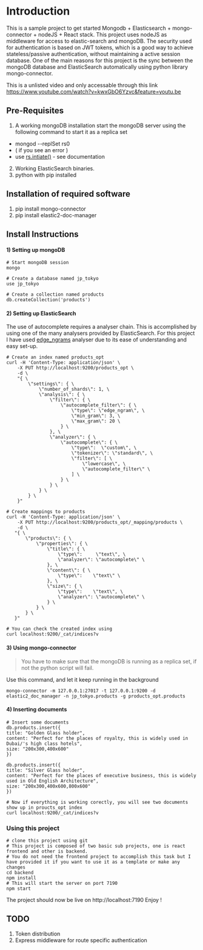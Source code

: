 # Introduction

This is a sample project to get started Mongodb + Elasticsearch + mongo-connector + nodeJS + React stack. This project uses nodeJS as middleware for access to elastic-search and mongoDB. The security used for authentication is based on JWT tokens, which is a good way to achieve stateless/passive authentication, without maintaining a active session database.
One of the main reasons for this project is the sync between the mongoDB database and ElasticSearch automatically using python library mongo-connector.

This is a unlisted video and only accessable through this link
https://www.youtube.com/watch?v=kwxGbO6Yzvc&feature=youtu.be

## Pre-Requisites
1) A working mongoDB installation
	start the mongoDB server using the following command to start it as a replica set
 - mongod --replSet rs0
 - ( if you see an error ) 
 - use [rs.intiate()](https://docs.mongodb.com/manual/reference/method/rs.initiate/) - see documentation
2) Working ElasticSearch binaries.
3) python with pip installed

## Installation of required software
1) pip install mongo-connector 
2) pip install elastic2-doc-manager

## Install Instructions
#### 1) Setting up mongoDB

    # Start mongoDB session
    mongo
    
    # Create a database named jp_tokyo 
    use jp_tokyo
	
	# Create a collection named products
	db.createCollection('products')
	

#### 2) Setting up ElasticSearch
The use of autocomplete requires a analyser chain. This is accomplished by using one of the many analysers provided by ElasticSearch. For this project I have used [edge_ngrams](https://en.wikipedia.org/wiki/N-gram) analyser due to its ease of understanding and easy set-up.


    # Create an index named products_opt
    curl -H 'Content-Type: application/json' \
		-X PUT http://localhost:9200/products_opt \
		-d \
		"{ \
			\"settings\": { \
				\"number_of_shards\": 1, \
				\"analysis\": { \
					\"filter\": { \
						\"autocomplete_filter\": { \
							\"type\": \"edge_ngram\", \
							\"min_gram\": 3, \
							\"max_gram\": 20 \
						} \
					}, \
					\"analyzer\": { \
						\"autocomplete\": { \
							\"type\":  \"custom\", \
							\"tokenizer\": \"standard\", \
							\"filter\": [ \
								\"lowercase\", \
								\"autocomplete_filter\" \
							] \
						} \
					} \
				} \
	    	} \
	    }"
	    
    # Create mappings to products
    curl -H 'Content-Type: application/json' \
        -X PUT http://localhost:9200/products_opt/_mapping/products \
        -d \
       "{ \
           \"products\": { \
               \"properties\": { \
                   \"title\": { \
                       \"type\":     \"text\", \
                       \"analyzer\": \"autocomplete\" \
                   }, \
                   \"content\": { \
                       \"type\":    \"text\" \
                   }, \
                   \"size\": { \
                       \"type\":    \"text\", \
                       \"analyzer\": \"autocomplete\" \
                   } \
               } \
           } \
       }"
    
	# You can check the created index using
	curl localhost:9200/_cat/indices?v
	

#### 3) Using mongo-connector

> You have to make sure that the mongoDB is running as a replica set, if
> not the python script will fail.

Use this command, and let it keep running in the background

    mongo-connector -m 127.0.0.1:27017 -t 127.0.0.1:9200 -d elastic2_doc_manager -n jp_tokyo.products -g products_opt.products

#### 4) Inserting documents

	# Insert some documents
	db.products.insert({
    title: "Golden Glass holder",
    content: "Perfect for the places of royalty, this is widely used in Dubai/'s high class hotels",
    size: "200x300,400x600"
    })
	
	db.products.insert({
    title: "Silver Glass holder",
    content: "Perfect for the places of executive business, this is widely used in Old English Architecture",
    size: "200x300,400x600,800x600"
    })
    
	# Now if everything is working corectly, you will see two documents show up in proucts_opt index
	curl localhost:9200/_cat/indices?v

    

### Using this project 

    # clone this project using git
    # This project is composed of two basic sub projects, one is react frontend and other is backend.
    # You do not need the frontend project to accomplish this task but I have provided it if you want to use it as a template or make any changes
    cd backend
    npm install
    # This will start the server on port 7190
    npm start  

The project should now be live on http://localhost:7190
Enjoy !

## TODO
1) Token distribution
2) Express middleware for route specific authentication